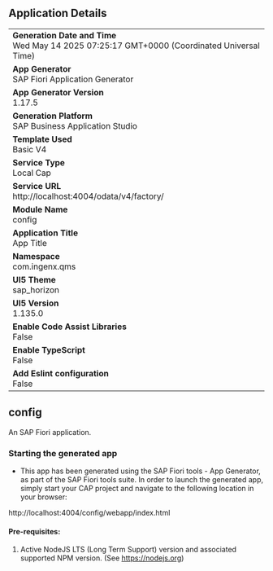 ## Application Details
|               |
| ------------- |
|**Generation Date and Time**<br>Wed May 14 2025 07:25:17 GMT+0000 (Coordinated Universal Time)|
|**App Generator**<br>SAP Fiori Application Generator|
|**App Generator Version**<br>1.17.5|
|**Generation Platform**<br>SAP Business Application Studio|
|**Template Used**<br>Basic V4|
|**Service Type**<br>Local Cap|
|**Service URL**<br>http://localhost:4004/odata/v4/factory/|
|**Module Name**<br>config|
|**Application Title**<br>App Title|
|**Namespace**<br>com.ingenx.qms|
|**UI5 Theme**<br>sap_horizon|
|**UI5 Version**<br>1.135.0|
|**Enable Code Assist Libraries**<br>False|
|**Enable TypeScript**<br>False|
|**Add Eslint configuration**<br>False|

## config

An SAP Fiori application.

### Starting the generated app

-   This app has been generated using the SAP Fiori tools - App Generator, as part of the SAP Fiori tools suite.  In order to launch the generated app, simply start your CAP project and navigate to the following location in your browser:

http://localhost:4004/config/webapp/index.html

#### Pre-requisites:

1. Active NodeJS LTS (Long Term Support) version and associated supported NPM version.  (See https://nodejs.org)


